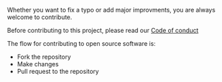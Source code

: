 Whether you want to fix a typo or add major improvments, you are always welcome to contribute.

Before contributing to this project, please read our [Code of conduct](/CODE_OF_CONDUCT.md)

The flow for contributing to open source software is:
 - Fork the repository
 - Make changes
 - Pull request to the repository
